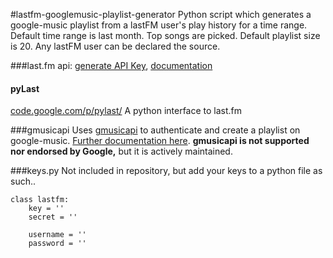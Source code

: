 #lastfm-googlemusic-playlist-generator
Python script which generates a google-music playlist from a lastFM user's play history for a time range.
Default time range is last month. Top songs are picked. Default playlist size is 20. Any lastFM user can be declared the source.

###last.fm api: [generate API Key](http://www.last.fm/api/account/create), [documentation](http://www.last.fm/api)
#### pyLast
[code.google.com/p/pylast/](https://code.google.com/p/pylast/)
A python interface to last.fm

###gmusicapi
Uses [gmusicapi](https://github.com/simon-weber/Unofficial-Google-Music-API) to authenticate and create a playlist on google-music. [Further documentation here](https://unofficial-google-music-api.readthedocs.org/en/latest/). **gmusicapi is not supported nor endorsed by Google,** but it is actively maintained.

###keys.py 
Not included in repository, but add your keys to a python file as such..

```
class lastfm:
    key = ''
    secret = ''

    username = ''
    password = ''

```


